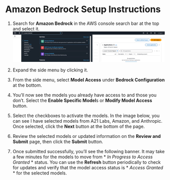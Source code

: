 # Amazon Bedrock Setup Instructions

1. Search for **Amazon Bedrock** in the AWS console search bar at the top and select it.
![image_test](bedrock_setup/assets/bedrock1.jpg)

2. Expand the side menu by clicking it.

3. From the side menu, select **Model Access** under **Bedrock Configuration** at the bottom.

4. You’ll now see the models you already have access to and those you don’t. Select the **Enable Specific Model**s or **Modify Model Access** button.

5. Select the checkboxes to activate the models. In the image below, you can see I have selected models from A21 Labs, Amazon, and Anthropic. Once selected, click the **Next** button at the bottom of the page.

6. Review the selected models or updated information on the **Review and Submit** page, then click the **Submit** button.

7. Once submitted successfully, you’ll see the following banner. It may take a few minutes for the models to move from * *In Progress to Access Granted* * status. You can use the **Refresh** button periodically to check for updates and verify that the model access status is * *Access Granted* * for the selected models.
